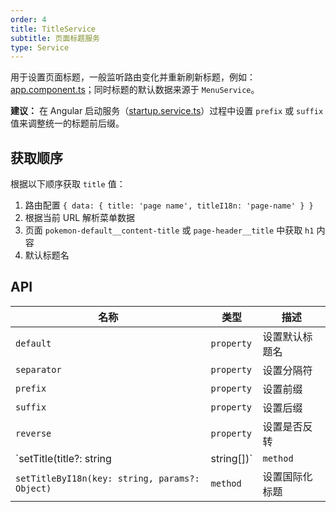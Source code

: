 ```yaml
---
order: 4
title: TitleService
subtitle: 页面标题服务
type: Service
---
```


用于设置页面标题，一般监听路由变化并重新刷新标题，例如：[app.component.ts](https://github.com/1ziton/1ziton/blob/master/src/app/app.component.ts#L54)；同时标题的默认数据来源于 `MenuService`。

**建议：** 在 Angular 启动服务（[startup.service.ts](https://github.com/1ziton/1ziton/blob/master/src/app/core/startup/startup.service.ts)）过程中设置 `prefix` 或 `suffix` 值来调整统一的标题前后缀。

## 获取顺序

根据以下顺序获取 `title` 值：

1. 路由配置 `{ data: { title: 'page name', titleI18n: 'page-name' } }`
2. 根据当前 URL 解析菜单数据
3. 页面 `pokemon-default__content-title` 或 `page-header__title` 中获取 `h1` 内容
4. 默认标题名

## API

| 名称                                           | 类型       | 描述           |
| ---------------------------------------------- | ---------- | -------------- |
| `default`                                      | `property` | 设置默认标题名 |
| `separator`                                    | `property` | 设置分隔符     |
| `prefix`                                       | `property` | 设置前缀       |
| `suffix`                                       | `property` | 设置后缀       |
| `reverse`                                      | `property` | 设置是否反转   |
| `setTitle(title?: string | string[])`          | `method`   | 设置标题       |
| `setTitleByI18n(key: string, params?: Object)` | `method`   | 设置国际化标题 |
